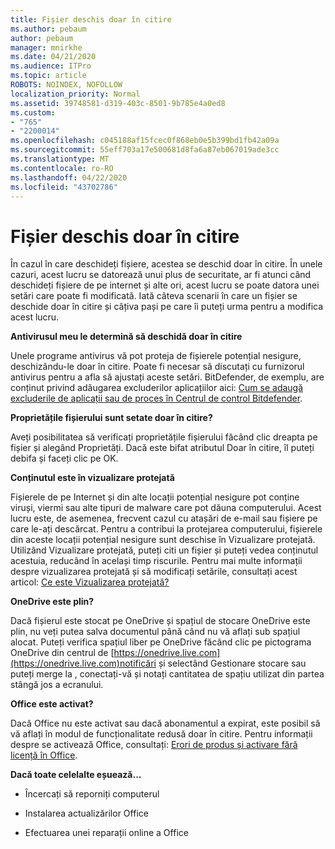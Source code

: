 ```yaml
---
title: Fișier deschis doar în citire
ms.author: pebaum
author: pebaum
manager: mnirkhe
ms.date: 04/21/2020
ms.audience: ITPro
ms.topic: article
ROBOTS: NOINDEX, NOFOLLOW
localization_priority: Normal
ms.assetid: 39748581-d319-403c-8501-9b785e4a0ed8
ms.custom:
- "765"
- "2200014"
ms.openlocfilehash: c045188af15fcec0f868eb0e5b399bd1fb42a09a
ms.sourcegitcommit: 55eff703a17e500681d8fa6a87eb067019ade3cc
ms.translationtype: MT
ms.contentlocale: ro-RO
ms.lasthandoff: 04/22/2020
ms.locfileid: "43702786"
---
```

# <a name="file-open-read-only"></a>Fișier deschis doar în citire

În cazul în care deschideți fișiere, acestea se deschid doar în citire. În unele cazuri, acest lucru se datorează unui plus de securitate, ar fi atunci când deschideți fișiere de pe internet și alte ori, acest lucru se poate datora unei setări care poate fi modificată. Iată câteva scenarii în care un fișier se deschide doar în citire și câțiva pași pe care îi puteți urma pentru a modifica acest lucru.
  
 **Antivirusul meu le determină să deschidă doar în citire**
  
Unele programe antivirus vă pot proteja de fișierele potențial nesigure, deschizându-le doar în citire. Poate fi necesar să discutați cu furnizorul antivirus pentru a afla să ajustați aceste setări. BitDefender, de exemplu, are conținut privind adăugarea excluderilor aplicațiilor aici: [Cum se adaugă excluderile de aplicații sau de proces în Centrul de control Bitdefender](https://aka.ms/AA6098i).
  
 **Proprietățile fișierului sunt setate doar în citire?**
  
Aveți posibilitatea să verificați proprietățile fișierului făcând clic dreapta pe fișier și alegând Proprietăți. Dacă este bifat atributul Doar în citire, îl puteți debifa și faceți clic pe OK.
  
 **Conținutul este în vizualizare protejată**
  
Fișierele de pe Internet și din alte locații potențial nesigure pot conține viruși, viermi sau alte tipuri de malware care pot dăuna computerului. Acest lucru este, de asemenea, frecvent cazul cu atașări de e-mail sau fișiere pe care le-ați descărcat. Pentru a contribui la protejarea computerului, fișierele din aceste locații potențial nesigure sunt deschise în Vizualizare protejată. Utilizând Vizualizare protejată, puteți citi un fișier și puteți vedea conținutul acestuia, reducând în același timp riscurile. Pentru mai multe informații despre vizualizarea protejată și să modificați setările, consultați acest articol: [Ce este Vizualizarea protejată?](https://support.office.com/article/d6f09ac7-e6b9-4495-8e43-2bbcdbcb6653)
  
 **OneDrive este plin?**
  
Dacă fișierul este stocat pe OneDrive și spațiul de stocare OneDrive este plin, nu veți putea salva documentul până când nu vă aflați sub spațiul alocat. Puteți verifica spațiul liber pe OneDrive făcând clic pe pictograma OneDrive din centrul de [https://onedrive.live.com](https://onedrive.live.com)notificări și selectând Gestionare stocare sau puteți merge la , conectați-vă și notați cantitatea de spațiu utilizat din partea stângă jos a ecranului.
  
 **Office este activat?**
  
Dacă Office nu este activat sau dacă abonamentul a expirat, este posibil să vă aflați în modul de funcționalitate redusă doar în citire. Pentru informații despre se activează Office, consultați: [Erori de produs și activare fără licență în Office](https://support.office.com/article/0d23d3c0-c19c-4b2f-9845-5344fedc4380).
  
 **Dacă toate celelalte eșuează...**
  
- Încercați să reporniți computerul
    
- Instalarea actualizărilor Office
    
- Efectuarea unei reparații online a Office
    

